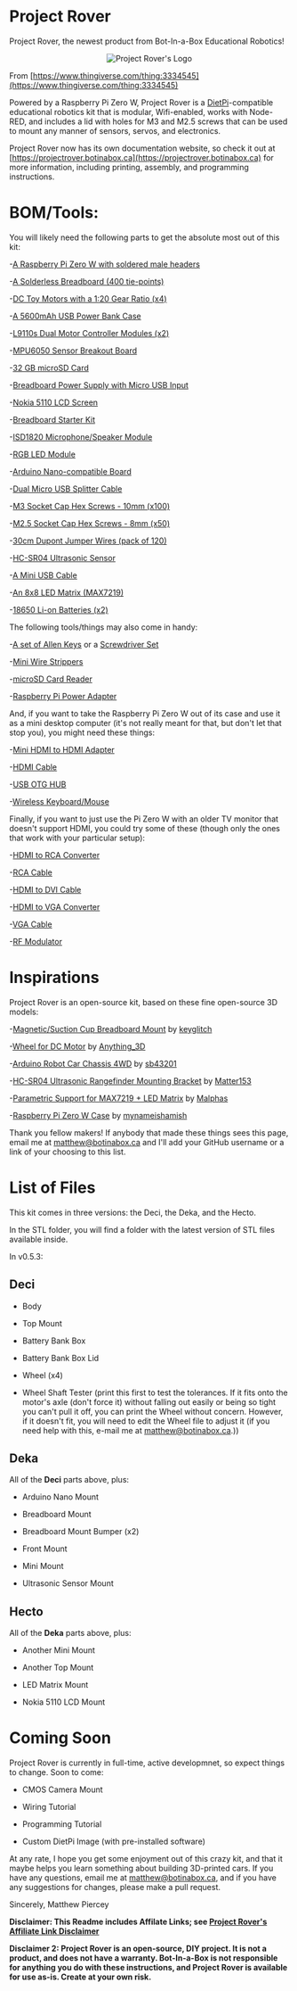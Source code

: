 # Project Rover
Project Rover, the newest product from Bot-In-a-Box Educational Robotics!

<p style="text-align: center"><img src="https://projectrover.botinabox.ca/assets/images/0.5.1/og-image.jpg" alt="Project Rover's Logo"></p>

From [https://www.thingiverse.com/thing:3334545](https://www.thingiverse.com/thing:3334545)

Powered by a Raspberry Pi Zero W, Project Rover is a [DietPi](https://dietpi.com/)-compatible educational robotics kit that is modular, Wifi-enabled, works with Node-RED, and includes a lid with holes for M3 and M2.5 screws that can be used to mount any manner of sensors, servos, and electronics.

Project Rover now has its own documentation website, so check it out at [https://projectrover.botinabox.ca](https://projectrover.botinabox.ca) for more information, including printing, assembly, and programming instructions.

# BOM/Tools:

You will likely need the following parts to get the absolute most out of this kit:

-[A Raspberry Pi Zero W with soldered male headers](https://ebay.to/2vXeEi7)

-[A Solderless Breadboard (400 tie-points)](https://ebay.to/2Yy6Tvh)

-[DC Toy Motors with a 1:20 Gear Ratio (x4)](https://ebay.to/30iVtgx)

-[A 5600mAh USB Power Bank Case](https://ebay.to/2YnAQhk)

-[L9110s Dual Motor Controller Modules (x2)](https://ebay.to/30k7G4v)

-[MPU6050 Sensor Breakout Board](https://ebay.to/2JDDwTX)

-[32 GB microSD Card](https://ebay.to/2E3xrN5)

-[Breadboard Power Supply with Micro USB Input](https://ebay.to/2YsXxRm)

-[Nokia 5110 LCD Screen](https://ebay.to/2YuIQNM)

-[Breadboard Starter Kit](https://ebay.to/2vUE67R)

-[ISD1820 Microphone/Speaker Module](https://ebay.to/2JhSwHX)

-[RGB LED Module](https://ebay.to/2YwCY6K)

-[Arduino Nano-compatible Board](https://ebay.to/2vUEt2f)

-[Dual Micro USB Splitter Cable](https://ebay.to/2w0Enpy)

-[M3 Socket Cap Hex Screws - 10mm (x100)](https://ebay.to/2YAyuMr)

-[M2.5 Socket Cap Hex Screws - 8mm (x50)](https://ebay.to/2YAyuMr)

-[30cm Dupont Jumper Wires (pack of 120)](https://ebay.to/2HoDgp9)

-[HC-SR04 Ultrasonic Sensor](https://ebay.to/2VkJJqd)

-[A Mini USB Cable](https://ebay.to/2E5WYFi)

-[An 8x8 LED Matrix (MAX7219)](https://ebay.to/2WNZR5a)

-[18650 Li-on Batteries (x2)](https://ebay.to/2Hl1HFj)


The following tools/things may also come in handy:

-[A set of Allen Keys](https://ebay.to/2W1emFk) or a [Screwdriver Set](https://ebay.to/2VocQJd)

-[Mini Wire Strippers](https://ebay.to/30r4STo)

-[microSD Card Reader](https://ebay.to/2Q2rFA9)

-[Raspberry Pi Power Adapter](https://ebay.to/2JpZOcL)

And, if you want to take the Raspberry Pi Zero W out of its case and use it as a mini desktop computer (it's not really meant for that, but don't let that stop you), you might need these things:

-[Mini HDMI to HDMI Adapter](https://ebay.to/2HoKPw9)

-[HDMI Cable](https://ebay.to/30jvTIo)

-[USB OTG HUB](https://ebay.to/2vZmk3g)

-[Wireless Keyboard/Mouse](https://ebay.to/2VER7BC)

Finally, if you want to just use the Pi Zero W with an older TV monitor that doesn't support HDMI, you could try some of these (though only the ones that work with your particular setup):

-[HDMI to RCA Converter](https://ebay.to/2VtEIM8)

-[RCA Cable](https://ebay.to/2VA7JdG)

-[HDMI to DVI Cable](https://ebay.to/2YyydcR)

-[HDMI to VGA Converter](https://ebay.to/2vYdJ0U)

-[VGA Cable](https://ebay.to/2HrOYiI)

-[RF Modulator](https://ebay.to/2VmkbJ3)

# Inspirations

Project Rover is an open-source kit, based on these fine open-source 3D models:

-[Magnetic/Suction Cup Breadboard Mount](https://www.thingiverse.com/thing:3127547) by [keyglitch](https://www.thingiverse.com/keyglitch/about)

-[Wheel for DC Motor](https://www.thingiverse.com/thing:2804854) by [Anything_3D](https://www.thingiverse.com/Anything_3D/about)

-[Arduino Robot Car Chassis 4WD](https://www.thingiverse.com/thing:2151514) by [sb43201](https://www.thingiverse.com/sb43201/about)

-[HC-SR04 Ultrasonic Rangefinder Mounting Bracket](https://www.thingiverse.com/thing:936318) by [Matter153](https://www.thingiverse.com/Matter153/about)

-[Parametric Support for MAX7219 + LED Matrix](https://www.thingiverse.com/thing:384588) by [Malphas](https://www.thingiverse.com/Malphas/about)

-[Raspberry Pi Zero W Case](https://www.thingiverse.com/thing:2488316) by [mynameishamish](https://www.thingiverse.com/mynameishamish/about)

Thank you fellow makers! If anybody that made these things sees this page, email me at [matthew@botinabox.ca](mailto:matthew@botinabox.ca) and I'll add your GitHub username or a link of your choosing to this list.

# List of Files

This kit comes in three versions: the Deci, the Deka, and the Hecto.

In the STL folder, you will find a folder with the latest version of STL files available inside.

In v0.5.3:

## Deci

- Body

- Top Mount

- Battery Bank Box

- Battery Bank Box Lid

- Wheel (x4)

- Wheel Shaft Tester (print this first to test the tolerances. If it fits onto the motor's axle (don't force it) without falling out easily or being so tight you can't pull it off, you can print the Wheel without concern. However, if it doesn't fit, you will need to edit the Wheel file to adjust it (if you need help with this, e-mail me at [matthew@botinabox.ca](mailto:matthew@botinabox.ca).))

## Deka

All of the **Deci** parts above, plus:

- Arduino Nano Mount

- Breadboard Mount

- Breadboard Mount Bumper (x2)

- Front Mount

- Mini Mount

- Ultrasonic Sensor Mount

## Hecto

All of the **Deka** parts above, plus:

- Another Mini Mount

- Another Top Mount

- LED Matrix Mount

- Nokia 5110 LCD Mount


# Coming Soon

Project Rover is currently in full-time, active developmnet, so expect things to change. Soon to come:

- CMOS Camera Mount

- Wiring Tutorial

- Programming Tutorial

- Custom DietPi Image (with pre-installed software)

At any rate, I hope you get some enjoyment out of this crazy kit, and that it maybe helps you learn something about building 3D-printed cars. If you have any questions, email me at [matthew@botinabox.ca](mailto:matthew@botinabox.ca), and if you have any suggestions for changes, please make a pull request.

Sincerely, Matthew Piercey


**Disclaimer: This Readme includes Affilate Links; see [Project Rover's Affiliate Link Disclaimer](https://projectrover.botinabox.ca/docs/setup/bom/materials.html)**

**Disclaimer 2: Project Rover is an open-source, DIY project. It is not a product, and does not have a warranty. Bot-In-a-Box is not responsible for anything you do with these instructions, and Project Rover is available for use as-is. Create at your own risk.**